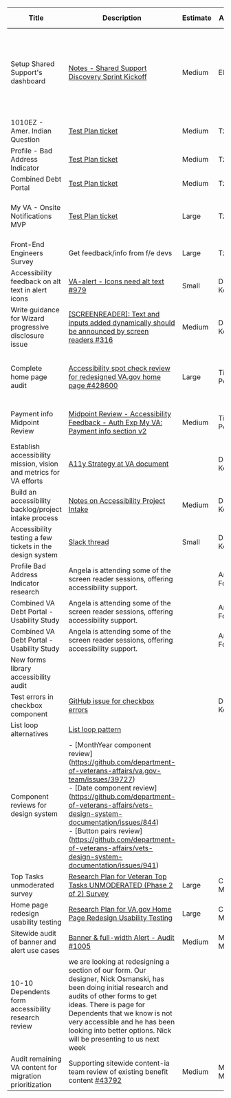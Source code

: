 | Title                                                              | Description                                                                                                                                                                                                                                                                                                                                                               | Estimate | Assignee          | Practice      | Date Added    | Date Due      | Project Supporting        | Project Contact             | Note                                                 | Status      | Key Learnings                                                                                                       | Pain Points | Seeds                                                       | Artifacts |
| ------------------------------------------------------------------ | ------------------------------------------------------------------------------------------------------------------------------------------------------------------------------------------------------------------------------------------------------------------------------------------------------------------------------------------------------------------------- | -------- | ----------------- | ------------- | ------------- | ------------- | ------------------------- | --------------------------- | ---------------------------------------------------- | ----------- | ------------------------------------------------------------------------------------------------------------------- | ----------- | ----------------------------------------------------------- | --------- |
| Setup Shared Support's dashboard                                   | [Notes - Shared Support Discovery Sprint Kickoff](https://docs.google.com/document/u/0/d/16kEdnuEOt8HKY3Y2Vzz2boYPG0eBvPkg6SynC3yLJRk/edit)                                                                                                                                                                                                                               | Medium   | Eli Mellen        | Product       | May 16, 2022  | May 18, 2022  | Shared Support (internal) | Eli Mellen                  | This is that dashbaord                               | Done        | [Discovery Sprint Review](https://docs.google.com/document/u/0/d/1TpMTe3caAeWVAdohI7PlapWS5qTDdvfSUNu4q0luQ0A/edit) |             | Look for ways to reduce friction adding info to this sheet. |           |
| 1010EZ - Amer. Indian Question                                     | [Test Plan ticket](https://github.com/department-of-veterans-affairs/va.gov-team/issues/34326)                                                                                                                                                                                                                                                                            | Medium   | Tze Lei           | QA            | June 28, 2022 |               |                           |                             |                                                      | In progress |                                                                                                                     |             |                                                             |           |
| Profile - Bad Address Indicator                                    | [Test Plan ticket](https://github.com/department-of-veterans-affairs/va.gov-team/issues/43388)                                                                                                                                                                                                                                                                            | Medium   | Tze Lei           | QA            | June 28, 2022 |               | 1010                      | Sharon Kasimow              |                                                      | In progress |                                                                                                                     |             |                                                             |           |
| Combined Debt Portal                                               | [Test Plan ticket](https://github.com/department-of-veterans-affairs/va.gov-team/issues/42301)                                                                                                                                                                                                                                                                            | Medium   | Tze Lei           | QA            | June 7, 2022  |               | Debt Resolution           | Denise Coveduc              |                                                      | In progress |                                                                                                                     |             |                                                             |           |
| My VA - Onsite Notifications MVP                                   | [Test Plan ticket](https://github.com/department-of-veterans-affairs/va.gov-team/issues/43590)                                                                                                                                                                                                                                                                            | Large    | Tze Lei           | QA            | June 7, 2022  | July 12, 2022 | Authenticated Experience  | Anastasia Jacobcin          | 1st LIVE testing session, in coord w/ DMC            | In progress |                                                                                                                     |             |                                                             |           |
| Front-End Engineers Survey                                         | Get feedback/info from f/e devs                                                                                                                                                                                                                                                                                                                                           | Large    | Tze Lei           | QA            | June 7, 2002  |               | Shared Support (internal) | Tze Lei                     |                                                      | In progress |                                                                                                                     |             |                                                             |           |
| Accessibility feedback on alt text in alert icons                  | [VA-alert - Icons need alt text #979](https://github.com/department-of-veterans-affairs/vets-design-system-documentation/issues/979)                                                                                                                                                                                                                                      | Small    | David Kennedy     | Accessibility | 2022-06-28    |               | Other                     | Carol Wong                  |                                                      | In progress |                                                                                                                     |             |                                                             |           |
| Write guidance for Wizard progressive disclosure issue             | [\[SCREENREADER\]: Text and inputs added dynamically should be announced by screen readers #316](https://github.com/department-of-veterans-affairs/va.gov-team/issues/316)                                                                                                                                                                                                | Medium   | David Kennedy     | Accessibility | 2022-06-28    |               | Other                     | Katy Bowman                 |                                                      | In progress |                                                                                                                     |             |                                                             |           |
| Complete home page audit                                           | [Accessibility spot check review for redesigned VA.gov home page #428600](https://github.com/department-of-veterans-affairs/va.gov-team/issues/42860)                                                                                                                                                                                                                     | Large    | Tiffany Pender    | Accessibility | 2022-06-28    | 2022-07-01    | Other                     | Michelle Middaugh           | Sitewide homepage<br>DK and Angela helping here too. | Done        |                                                                                                                     |             |                                                             |           |
| Payment info Midpoint Review                                       | [Midpoint Review - Accessibility Feedback - Auth Exp My VA: Payment info section v2](https://github.com/department-of-veterans-affairs/va.gov-team/issues/43330#event-6869807313)                                                                                                                                                                                         | Medium   | Tiffany Pender    | Accessibility | 2022-06-22    | 2022-06-23    | Authenticated Experience  | AJ Jakabcin                 | DK and Angela assisted here too.                     | Done        |                                                                                                                     |             |                                                             |           |
| Establish accessibility mission, vision and metrics for VA efforts | [A11y Strategy at VA document](https://docs.google.com/document/d/1YJHAmuTWDLPpvYG-E1IKMmKyCv76o8PwHuU7hcPi_UA/edit?usp=sharing)                                                                                                                                                                                                                                          |          | David Kennedy     | Accessibility | 2022-06-28    |               | Shared Support (internal) | David Kennedy               |                                                      | In progress |                                                                                                                     |             |                                                             |           |
| Build an accessibility backlog/project intake process              | [Notes on Accessibility Project Intake](https://docs.google.com/document/d/1H1VhJMpovmkdsK4_zVDzT-EE4mCfCVWNplzUYGRcvaE/edit?usp=sharing)                                                                                                                                                                                                                                 | Medium   | David Kennedy     | Accessibility | 2022-06-28    |               | Shared Support (internal) | David Kennedy               |                                                      | In progress |                                                                                                                     |             |                                                             |           |
| Accessibility testing a few tickets in the design system           | [Slack thread](https://dsva.slack.com/archives/C01DBGX4P45/p1654291767693619)                                                                                                                                                                                                                                                                                             | Small    | David Kennedy     | Accessibility | 2022-06-28    |               | Other                     | Katy Bowman                 |                                                      | In progress |                                                                                                                     |             |                                                             |           |
| Profile Bad Address Indicator research                             | Angela is attending some of the screen reader sessions, offering accessibility support.                                                                                                                                                                                                                                                                                   |          | Angela Fowler     | Accessibility | 2022-06-28    |               | VA.gov Profile            | Christina Gednalske<br>     |                                                      | Done        |                                                                                                                     |             |                                                             |           |
| Combined VA Debt Portal - Usability Study                          | Angela is attending some of the screen reader sessions, offering accessibility support.                                                                                                                                                                                                                                                                                   |          | Angela Fowler     | Accessibility | 2022-06-28    |               | Other                     | Denise Coveduc              | Benefits II                                          | In progress |                                                                                                                     |             |                                                             |           |
| Combined VA Debt Portal - Usability Study                          | Angela is attending some of the screen reader sessions, offering accessibility support.                                                                                                                                                                                                                                                                                   |          | Angela Fowler     | Accessibility | 2022-06-28    |               | Authenticated Experience  | Liz Lantz                   |                                                      | In progress |                                                                                                                     |             |                                                             |           |
| New forms library accessibility audit                              |                                                                                                                                                                                                                                                                                                                                                                           |          |                   | Accessibility | 2022-06-28    |               | Other                     | Karen Taylor; David Kennedy |                                                      | Opportunity |                                                                                                                     |             |                                                             |           |
| Test errors in checkbox component                                  | [GitHub issue for checkbox errors](https://github.com/department-of-veterans-affairs/va-forms-system-core/issues/253)                                                                                                                                                                                                                                                     |          | David Kennedy     | Accessibility | 2022-07-05    |               | Design System Team        | Nick Gaydosh                |                                                      | To do       |                                                                                                                     |             |                                                             |           |
| List loop alternatives                                             | [List loop pattern](https://design.va.gov/patterns/forms/list-and-loop)                                                                                                                                                                                                                                                                                                   |          |                   | Accessibility | 2022-07-06    |               | 1010                      | Nicholas Osmanski           |                                                      | To do       |                                                                                                                     |             |                                                             |           |
| Component reviews for design system                                | \- \[MonthYear component review\](https://github.com/department-of-veterans-affairs/va.gov-team/issues/39727)<br>\- \[Date component review\](https://github.com/department-of-veterans-affairs/vets-design-system-documentation/issues/844)<br>\- \[Button pairs review\](https://github.com/department-of-veterans-affairs/vets-design-system-documentation/issues/941) |          |                   |               | 2022-07-06    |               | Design System Team        | Katie Bowman                |                                                      |             |                                                                                                                     |             |                                                             |           |
| Top Tasks unmoderated survey                                       | [Research Plan for Veteran Top Tasks UNMODERATED (Phase 2 of 2) Survey](https://github.com/department-of-veterans-affairs/va.gov-team/blob/master/teams/vsa/teams/public-websites/research/Veteran-tasks/unmoderated/research-plan.md)                                                                                                                                    | Large    | Cindy Merrill     | Research      | 6/28/2022     |               | Other                     |                             | Sitewide homepage                                    | In progress |                                                                                                                     |             |                                                             |           |
| Home page redesign usability testing                               | [Research Plan for VA.gov Home Page Redesign Usability Testing](https://github.com/department-of-veterans-affairs/va.gov-team/blob/master/products/public-websites/home-page/research/redesign-usability/research-plan.md)                                                                                                                                                | Large    | Cindy Merrill     | Research      | 6/28/2022     |               | Other                     | Other                       | Sitewide homepage                                    | In progress |                                                                                                                     |             |                                                             |           |
| Sitewide audit of banner and alert use cases                       | [Banner & full-width Alert - Audit #1005](https://github.com/department-of-veterans-affairs/vets-design-system-documentation/issues/1005)                                                                                                                                                                                                                                 | Medium   | Michelle Middaugh | Product       | 6/28/2022     |               | Other                     | Michelle Middaugh           | Sitewide homepage                                    | In progress |                                                                                                                     |             |                                                             |           |
| 10-10 Dependents form accessibility research review                | we are looking at redesigning a section of our form. Our designer, Nick Osmanski, has been doing initial research and audits of other forms to get ideas. There is page for Dependents that we know is not very accessible and he has been looking into better options. Nick will be presenting to us next week                                                           |          |                   | Accessibility | 07/06/2022    | 2022-07-13    | 1010                      | Heather Justice             |                                                      | Opportunity |                                                                                                                     |             |                                                             |           |
| Audit remaining VA content for migration prioritization            | Supporting sitewide content-ia team review of existing benefit content [#43792](https://app.zenhub.com/workspaces/vft-59c95ae5fda7577a9b3184f8/issues/department-of-veterans-affairs/va.gov-team/43792)                                                                                                                                                                   | Medium   | Michelle Middaugh | Product       | 07/06/2022    |               | Other                     | Michelle Middaugh           | Sitewide homepage                                    | In progress |                                                                                                                     |             |                                                             |
